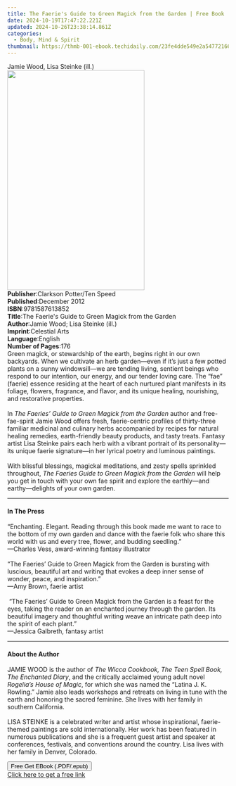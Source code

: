 ```yaml
---
title: The Faerie's Guide to Green Magick from the Garden | Free Book
date: 2024-10-19T17:47:22.221Z
updated: 2024-10-26T23:38:14.861Z
categories:
  - Body, Mind & Spirit
thumbnail: https://thmb-001-ebook.techidaily.com/23fe4dde549e2a54772166482da0c6a7cc0eb0c8f7cabd7e6efd8e96538aef26.jpg
---
```

<main id="book-container">
  <div class="flex flex-col">
    <div class="book-brief flex-1 py-6 px-4 sm:p-6 md:py-10 md:px-8">
      <!-- brief-->
      <div class="book-brief-main">Jamie Wood, Lisa Steinke (ill.)</div>
    </div>
    <div
      class="book-meta-info flex-1 grid gap-4 col-start-1 col-end-3 row-start-1 sm:mb-6 sm:grid-cols-4 lg:gap-6 lg:col-start-2 lg:row-end-6 lg:row-span-6 lg:mb-0"
    >
      <div
        class="book-meta-info-left place-content-center mt-4 p-4 text-sm leading-6 col-start-2 col-span-2 dark:text-slate-400"
      >
        <img
          class="w-full h-500 object-cover rounded-lg sm:h-255 sm:col-span-2 lg:col-span-full"
          src="https://img-001-ebook.techidaily.com/cf47a4de499b9eb7ec7766ed3119ca60dfa524fb12165cb9ffb61e591a8e5468.jpg"
          alt=""
          width="312"
          height="500"
        />
      </div>
      <div
        class="book-meta-info-right mt-2 col-start-1 row-start-2 col-span-3 self-center"
      >
        <!-- meta data  -->
        <div class="flex flex-col px-4 md:px-8">
          <div class="flex-1">
            <strong>Publisher</strong>:<span class="px-2"
              >Clarkson Potter/Ten Speed</span
            >
          </div>
          <div class="flex-1">
            <strong>Published</strong>:<span class="px-2">December 2012</span>
          </div>
          <div class="flex-1">
            <strong>ISBN</strong>:<span class="px-2">9781587613852</span>
          </div>
          <div class="flex-1">
            <strong>Title</strong>:<span class="px-2"
              >The Faerie&#39;s Guide to Green Magick from the Garden</span
            >
          </div>
          <div class="flex-1">
            <strong>Author</strong>:<span class="px-2"
              >Jamie Wood; Lisa Steinke (ill.)</span
            >
          </div>
          <div class="flex-1">
            <strong>Imprint</strong>:<span class="px-2">Celestial Arts</span>
          </div>
          <div class="flex-1">
            <strong>Language</strong>:<span class="px-2">English</span>
          </div>
          <div class="flex-1">
            <strong>Number of Pages</strong>:<span class="px-2">176</span>
          </div>
        </div>
      </div>
    </div>
    <div class="book-description flex-1 py-6 px-4 sm:p-6 md:py-10 md:px-8">
      <div class="book-description-main">
        <div accordion-content="" id="description">
          Green magick, or stewardship of the earth, begins right in our own
          backyards. When we cultivate an herb garden—even if it’s just a few
          potted plants on a sunny windowsill—we are tending living, sentient
          beings who respond to our intention, our energy, and our tender loving
          care. The “fae” (faerie) essence residing at the heart of each
          nurtured plant manifests in its foliage, flowers, fragrance, and
          flavor, and its unique healing, nourishing, and restorative
          properties.&nbsp; <br />&nbsp;&nbsp;&nbsp;&nbsp;&nbsp; <br />In
          <i>The Faeries’ Guide to Green Magick from the Garden</i> author and
          free-fae-spirit Jamie Wood offers fresh, faerie-centric profiles of
          thirty-three familiar medicinal and culinary herbs accompanied by
          recipes for natural healing remedies, earth-friendly beauty products,
          and tasty treats. Fantasy artist Lisa Steinke pairs each herb with a
          vibrant portrait of its personality—its unique faerie signature—in her
          lyrical poetry and luminous paintings.<br />&nbsp;&nbsp;&nbsp;&nbsp;&nbsp;
          <br />With blissful blessings, magickal meditations, and zesty spells
          sprinkled throughout,
          <i>The Faeries Guide to Green Magick from the Garden</i> will help you
          get in touch with your own fae spirit and explore the earthly—and
          earthy—delights of your own garden.
        </div>
        <div class="accordion-fader"></div>
      </div>
    </div>
    <div class="book-excerpts flex-1 py-6 px-4 sm:p-6 md:py-10 md:px-8">
      <!-- excerpts-->
      <div class="book-excerpts-main">
        <hr />
        <h4 class="placeholder placeholder-heading">
          <span>In The Press</span>
        </h4>
        <p>
          “Enchanting. Elegant. Reading through this book made me want to race
          to the bottom of my own garden and dance with the faerie folk who
          share this world with us and every tree, flower, and budding
          seedling.”&nbsp; <br />—Charles Vess, award-winning fantasy
          illustrator <br />&nbsp;<br />“The Faeries’ Guide to Green Magick from
          the Garden is bursting with luscious, beautiful art and writing that
          evokes a deep inner sense of wonder, peace, and inspiration.”<br />—Amy
          Brown, faerie artist&nbsp; <br />&nbsp;<br />&nbsp;“The Faeries’ Guide
          to Green Magick from the Garden is a feast for the eyes, taking the
          reader on an enchanted journey through the garden. Its beautiful
          imagery and thoughtful writing weave an intricate path deep into the
          spirit of each plant.”<br />—Jessica Galbreth, fantasy artist
        </p>
      </div>
    </div>
    <div class="book-about-author flex-1 py-6 px-4 sm:p-6 md:py-10 md:px-8">
      <!-- about author-->
      <div class="book-main-author-main">
        <hr />
        <h4 class="placeholder placeholder-heading">
          <span>About the Author</span>
        </h4>
        <p>
          JAMIE WOOD is the author of
          <i>The Wicca Cookbook, The Teen Spell Book, The Enchanted Diary</i>,
          and the critically acclaimed young adult novel
          <i>Rogelia’s House of Magic</i>, for which she was named the “Latina
          J. K. Rowling.” Jamie also leads workshops and retreats on living in
          tune with the earth and honoring the sacred feminine. She lives with
          her family in southern California.&nbsp;<br />&nbsp;<br />LISA STEINKE
          is a celebrated writer and artist whose inspirational, faerie-themed
          paintings are sold internationally. Her work has been featured in
          numerous publications and she is a frequent guest artist and speaker
          at conferences, festivals, and conventions around the country. Lisa
          lives with her family in Denver, Colorado.
        </p>
      </div>
    </div>
    <div class="book-free-get flex-1 py-6 px-4 sm:p-6 md:py-10 md:px-8">
      <button
        id="btn-free-get"
        class="bg-blue-500 hover:bg-blue-700 text-white font-bold py-2 px-4 rounded"
      >
        Free Get EBook (.PDF/.epub)
      </button>
      <div id="countdown-display" class="px-2 text-lg mt-2"></div>
      <a
        id="free-link"
        class="hidden bg-blue-500 hover:bg-blue-700 text-white font-bold py-2 px-4 rounded"
        href="https://www.ebooks.com/en-us/book/660708/the-faerie-s-guide-to-green-magick-from-the-garden/jamie-wood/"
        target="_blank"
        >Click here to get a free link</a
      >
    </div>
    <script>
      let countdownTime = 0;
      let countdownInterval = null;
      document
        .getElementById('btn-free-get')
        .addEventListener('click', startCountdown);
      function startCountdown() {
        countdownTime = new Date().getTime() + 60000 * 3;
        countdownInterval = setInterval(updateCountdown, 1000);
        document.getElementById('btn-free-get').disabled = true;
        document
          .getElementById('btn-free-get')
          .classList.add('bg-gray-500', 'cursor-not-allowed');
      }
      function updateCountdown() {
        let currentTime = new Date().getTime();
        let timeLeft = countdownTime - currentTime;
        let secondsLeft = Math.floor(timeLeft / 1000);
        document.getElementById('countdown-display').innerHTML =
          `Remaining time: ${secondsLeft} seconds.`;
        if (secondsLeft <= 0) {
          clearInterval(countdownInterval);
          document.getElementById('btn-free-get').classList.add('hidden');
          document.getElementById('free-link').classList.remove('hidden');
          document.getElementById('countdown-display').innerHTML = '';
        }
      }
    </script>
  </div>
</main>

<ins class="adsbygoogle"
      style="display:block"
      data-ad-client="ca-pub-7571918770474297"
      data-ad-slot="8358498916"
      data-ad-format="auto"
      data-full-width-responsive="true"></ins>
    
